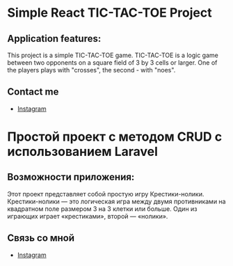 # Simple React TIC-TAC-TOE Project
## Application features:
This project is a simple TIC-TAC-TOE game. TIC-TAC-TOE is a logic game between two opponents on a square field of 3 by 3 cells or larger. One of the players plays with "crosses", the second - with "noes".

## Contact me
- [Instagram](https://www.instagram.com/ogkkk.exe/)


# Простой проект с методом CRUD с использованием Laravel 
## Возможности приложения:
Этот проект представляет собой простую игру Крестики-нолики. Крестики-нолики — это логическая игра между двумя противниками на квадратном поле размером 3 на 3 клетки или больше. Один из играющих играет «крестиками», второй — «нолики».

## Связь со мной
- [Instagram](https://www.instagram.com/ogkkk.exe/)
